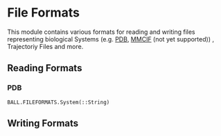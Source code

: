 # File Formats

This module contains various formats for reading and writing files representing biological Systems (e.g. [PDB](https://pdb101.rcsb.org/learn/guide-to-understanding-pdb-data/introduction),
 [MMCIF](https://pdb101.rcsb.org/learn/guide-to-understanding-pdb-data/beginner%E2%80%99s-guide-to-pdb-structures-and-the-pdbx-mmcif-format) (not yet supported))
 , Trajectoriy Files and more.
 

## Reading Formats
### PDB
```@docs
BALL.FILEFORMATS.System(::String)
```

## Writing Formats
